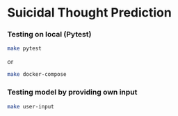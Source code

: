 # Suicidal Thought Prediction


### Testing on local (Pytest)
```sh
make pytest
```
or
```sh
make docker-compose
```
### Testing model by providing own input
```sh
make user-input
```
